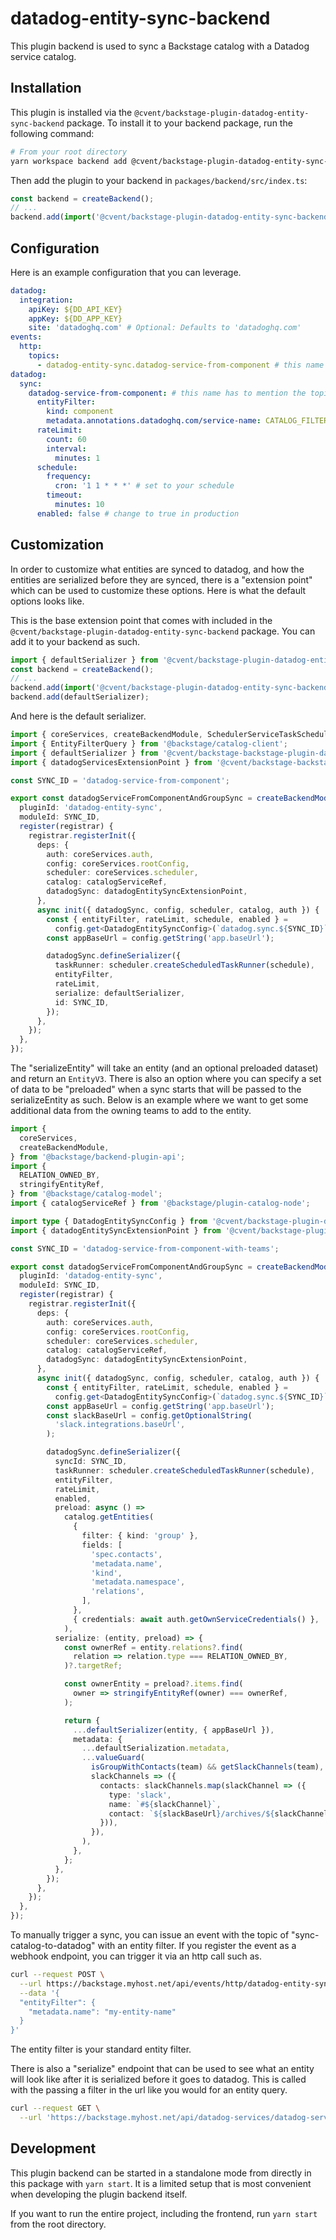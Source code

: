 # datadog-entity-sync-backend

This plugin backend is used to sync a Backstage catalog with a Datadog service catalog.

## Installation

This plugin is installed via the `@cvent/backstage-plugin-datadog-entity-sync-backend` package. To install it to your backend package, run the following command:

```bash
# From your root directory
yarn workspace backend add @cvent/backstage-plugin-datadog-entity-sync-backend
```

Then add the plugin to your backend in `packages/backend/src/index.ts`:

```typescript
const backend = createBackend();
// ...
backend.add(import('@cvent/backstage-plugin-datadog-entity-sync-backend'));
```

## Configuration

Here is an example configuration that you can leverage.

```yaml
datadog:
  integration:
    apiKey: ${DD_API_KEY}
    appKey: ${DD_APP_KEY}
    site: 'datadoghq.com' # Optional: Defaults to 'datadoghq.com'
events:
  http:
    topics:
      - datadog-entity-sync.datadog-service-from-component # this name has to mention the sync name below and in the extension.
datadog:
  sync:
    datadog-service-from-component: # this name has to mention the topic part name above and in the extension.
      entityFilter:
        kind: component
        metadata.annotations.datadoghq.com/service-name: CATALOG_FILTER_EXISTS # adjust to your identifier in datadog
      rateLimit:
        count: 60
        interval:
          minutes: 1
      schedule:
        frequency:
          cron: '1 1 * * *' # set to your schedule
        timeout:
          minutes: 10
      enabled: false # change to true in production
```

## Customization

In order to customize what entities are synced to datadog, and how the entities are serialized before they are synced, there is a "extension point" which can be used
to customize these options. Here is what the default options looks like.

This is the base extension point that comes with included in the `@cvent/backstage-plugin-datadog-entity-sync-backend` package. You can add it to your backend as such.

```typescript
import { defaultSerializer } from '@cvent/backstage-plugin-datadog-entity-sync-backend';
const backend = createBackend();
// ...
backend.add(import('@cvent/backstage-plugin-datadog-entity-sync-backend'));
backend.add(defaultSerializer);
```

And here is the default serializer.

```typescript
import { coreServices, createBackendModule, SchedulerServiceTaskScheduleDefinition } from '@backstage/backend-plugin-api';
import { EntityFilterQuery } from '@backstage/catalog-client';
import { defaultSerializer } from '@cvent/backstage-backstage-plugin-datadog-entity-sync-node';
import { datadogServicesExtensionPoint } from '@cvent/backstage-backstage-plugin-datadog-entity-sync-node';

const SYNC_ID = 'datadog-service-from-component';

export const datadogServiceFromComponentAndGroupSync = createBackendModule({
  pluginId: 'datadog-entity-sync',
  moduleId: SYNC_ID,
  register(registrar) {
    registrar.registerInit({
      deps: {
        auth: coreServices.auth,
        config: coreServices.rootConfig,
        scheduler: coreServices.scheduler,
        catalog: catalogServiceRef,
        datadogSync: datadogEntitySyncExtensionPoint,
      },
      async init({ datadogSync, config, scheduler, catalog, auth }) {
        const { entityFilter, rateLimit, schedule, enabled } =
          config.get<DatadogEntitySyncConfig>(`datadog.sync.${SYNC_ID}`);
        const appBaseUrl = config.getString('app.baseUrl');

        datadogSync.defineSerializer({
          taskRunner: scheduler.createScheduledTaskRunner(schedule),
          entityFilter,
          rateLimit,
          serialize: defaultSerializer,
          id: SYNC_ID,
        });
      },
    });
  },
});
```

The "serializeEntity" will take an entity (and an optional preloaded dataset) and return an `EntityV3`.
There is also an option where you can specify a set of data to be "preloaded" when a sync starts that will be passed to the serializeEntity as such.
Below is an example where we want to get some additional data from the owning teams to add to the entity.

```typescript
import {
  coreServices,
  createBackendModule,
} from '@backstage/backend-plugin-api';
import {
  RELATION_OWNED_BY,
  stringifyEntityRef,
} from '@backstage/catalog-model';
import { catalogServiceRef } from '@backstage/plugin-catalog-node';

import type { DatadogEntitySyncConfig } from '@cvent/backstage-plugin-datadog-entity-sync-node';
import { datadogEntitySyncExtensionPoint } from '@cvent/backstage-plugin-datadog-entity-sync-node';

const SYNC_ID = 'datadog-service-from-component-with-teams';

export const datadogServiceFromComponentAndGroupSync = createBackendModule({
  pluginId: 'datadog-entity-sync',
  moduleId: SYNC_ID,
  register(registrar) {
    registrar.registerInit({
      deps: {
        auth: coreServices.auth,
        config: coreServices.rootConfig,
        scheduler: coreServices.scheduler,
        catalog: catalogServiceRef,
        datadogSync: datadogEntitySyncExtensionPoint,
      },
      async init({ datadogSync, config, scheduler, catalog, auth }) {
        const { entityFilter, rateLimit, schedule, enabled } =
          config.get<DatadogEntitySyncConfig>(`datadog.sync.${SYNC_ID}`);
        const appBaseUrl = config.getString('app.baseUrl');
        const slackBaseUrl = config.getOptionalString(
          'slack.integrations.baseUrl',
        );

        datadogSync.defineSerializer({
          syncId: SYNC_ID,
          taskRunner: scheduler.createScheduledTaskRunner(schedule),
          entityFilter,
          rateLimit,
          enabled,
          preload: async () =>
            catalog.getEntities(
              {
                filter: { kind: 'group' },
                fields: [
                  'spec.contacts',
                  'metadata.name',
                  'kind',
                  'metadata.namespace',
                  'relations',
                ],
              },
              { credentials: await auth.getOwnServiceCredentials() },
            ),
          serialize: (entity, preload) => {
            const ownerRef = entity.relations?.find(
              relation => relation.type === RELATION_OWNED_BY,
            )?.targetRef;

            const ownerEntity = preload?.items.find(
              owner => stringifyEntityRef(owner) === ownerRef,
            );

            return {
              ...defaultSerializer(entity, { appBaseUrl }),
              metadata: {
                ...defaultSerialization.metadata,
                ...valueGuard(
                  isGroupWithContacts(team) && getSlackChannels(team),
                  slackChannels => ({
                    contacts: slackChannels.map(slackChannel => ({
                      type: 'slack',
                      name: `#${slackChannel}`,
                      contact: `${slackBaseUrl}/archives/${slackChannel}`,
                    })),
                  }),
                ),
              },
            };
          },
        });
      },
    });
  },
});
```

To manually trigger a sync, you can issue an event with the topic of "sync-catalog-to-datadog" with an entity filter. If you register the event as a webhook endpoint, you can trigger it via an http call such as.

```bash
curl --request POST \
  --url https://backstage.myhost.net/api/events/http/datadog-entity-sync.datadog-service-from-component \
  --data '{
  "entityFilter": {
    "metadata.name": "my-entity-name"
  }
}'
```

The entity filter is your standard entity filter.

There is also a "serialize" endpoint that can be used to see what an entity will look like after it is serialized before it goes to datadog. This is called with the passing a filter in the url like you would for an entity query.

```bash
curl --request GET \
  --url 'https://backstage.myhost.net/api/datadog-services/datadog-service-from-component?entityFilter=spec.type=application,relations.ownedBy=my-team'
```

## Development

This plugin backend can be started in a standalone mode from directly in this
package with `yarn start`. It is a limited setup that is most convenient when
developing the plugin backend itself.

If you want to run the entire project, including the frontend, run `yarn start` from the root directory.
